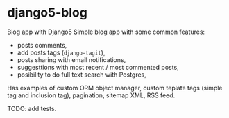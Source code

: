 # django5-blog
Blog app with Django5
Simple blog app with some common features:

* posts comments,
* add posts tags (`django-tagit`),
* posts sharing with email notifications,
* suggesttions with most recent / most commented posts,
* posibility to do full text search with Postgres,

Has examples of custom ORM object manager, custom teplate tags (simple tag and inclusion tag), pagination,
sitemap XML, RSS feed.

TODO: add tests.
